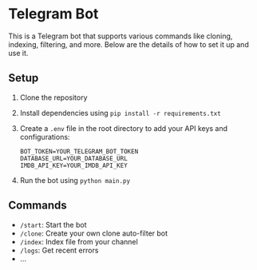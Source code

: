 # Telegram Bot

This is a Telegram bot that supports various commands like cloning, indexing, filtering, and more. Below are the details of how to set it up and use it.

## Setup

1. Clone the repository
2. Install dependencies using `pip install -r requirements.txt`
3. Create a `.env` file in the root directory to add your API keys and configurations:
    ```
    BOT_TOKEN=YOUR_TELEGRAM_BOT_TOKEN
    DATABASE_URL=YOUR_DATABASE_URL
    IMDB_API_KEY=YOUR_IMDB_API_KEY
    ```

4. Run the bot using `python main.py`

## Commands

- `/start`: Start the bot
- `/clone`: Create your own clone auto-filter bot
- `/index`: Index file from your channel
- `/logs`: Get recent errors
- ...
